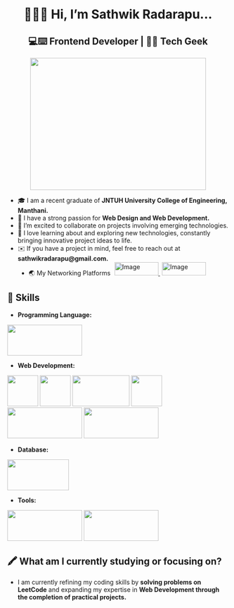 <h1 align="center">
  👋🙋‍♂️ Hi, I’m Sathwik Radarapu...  
</h1>
<h2 align="center">💻⌨️ Frontend Developer | 🤖🌐 Tech Geek</h2>
<div align="center">
  <img src="https://user-images.githubusercontent.com/74038190/219923809-b86dc415-a0c2-4a38-bc88-ad6cf06395a8.gif"  width="400" height="300"/>
</div>
<ul>
  <li>🎓 I am a recent graduate of <b>JNTUH University College of Engineering, Manthani.</b></li>
  <li>🍃 I have a strong passion for <b>Web Design and Web Development.</b></li>
  <li>💖️ I’m excited to collaborate on projects involving emerging technologies.</li>
  <li>🐾 I love learning about and exploring new technologies, constantly bringing innovative project ideas to life.</li>
  <li>✉️ If you have a project in mind, feel free to reach out at <b>sathwikradarapu@gmail.com.</b></li>
  <li style="margin-left: 25px;">🌏 My Networking Platforms 
    <a href="https://leetcode.com/u/Sathwik_Radarapu2933/" target="_blank">
      <img src="https://cdn.icon-icons.com/icons2/2530/PNG/512/leetcode_button_icon_151892.png" alt="Image" width="100" height="30" style="margin-left: 5px;">
    </a>
    <a href="https://www.linkedin.com/in/sathwik-radarapu-b9111a273/" target="_blank">
      <img src="https://freelogopng.com/images/all_img/1656958733linkedin-logo-png.png" alt="Image" width="100" height="30" style="margin-left: 5px;">
    </a>
  </li>
</ul>
<h2>🌟 Skills</h2>
<ul>
  <li><b>Programming Language:</b></li>
</ul>
<img src="https://1000logos.net/wp-content/uploads/2020/08/Python-Logo.jpg" height="70" width="170"/>
<ul>
  <li><b>Web Development:</b></li>
</ul>
<div>
  <img src="https://upload.wikimedia.org/wikipedia/commons/thumb/6/61/HTML5_logo_and_wordmark.svg/512px-HTML5_logo_and_wordmark.svg.png" height="70" width="70"/>
  <img src="https://brandslogos.com/wp-content/uploads/images/large/css3-logo.png" height="70" width="70"/>
  <img src="https://www.brcline.com/wp-content/uploads/2016/01/bootstrap-logo.png" height="70" width="130"/>
  <img src="https://quintagroup.com/cms/js/js-image/javascript-logo.png/@@images/8c64c4b9-4e1c-4c26-9b5e-78d85e3130a9.png" height="70" width="70"/>
  <img src="https://ms314006.github.io/static/b7a8f321b0bbc07ca9b9d22a7a505ed5/97b31/React.jpg" height="70" width="170"/>
  <img src="https://typeofnan.dev/static/7d24a5049765ab5e2d535e571def080e/c1b63/redux.png" height="70" width="170"/>
</div>
<ul>
  <li><b>Database:</b></li>
</ul>
<img src="https://encrypted-tbn0.gstatic.com/images?q=tbn:ANd9GcTFPLXqRyw5PEl4ETnuzYuP5XhUI51sUdQzcg&s" height="70" width="140"/>
<ul>
  <li><b>Tools:</b></li>
</ul>
<div>
  <img src="https://encrypted-tbn0.gstatic.com/images?q=tbn:ANd9GcThOU4hIRB20Oy0barVYD6x4N8hQa5QOW7Www&s" height="70" width="170"/>
  <img src="https://upload.wikimedia.org/wikipedia/commons/thumb/b/b8/Netlify_logo.svg/1200px-Netlify_logo.svg.png" height="70" width="170"/>
</div>
<h2>🖍️ What am I currently studying or focusing on?</h2>
<ul><li>I am currently refining my coding skills by <b>solving problems on LeetCode</b> and expanding my expertise in <b>Web Development through the completion of practical projects.</b></li></ul>
